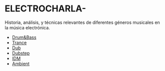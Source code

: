 ELECTROCHARLA-
==============

Historia, análisis, y técnicas relevantes de diferentes géneros musicales en la música electrónica.

* [Drum&Bass](drumBass.md)
* [Trance](trance.md)
* [Dub](dub.md)
* [Dubstep](dubstep.md)
* [IDM](idm.md)
* [Ambient](ambient.md)
